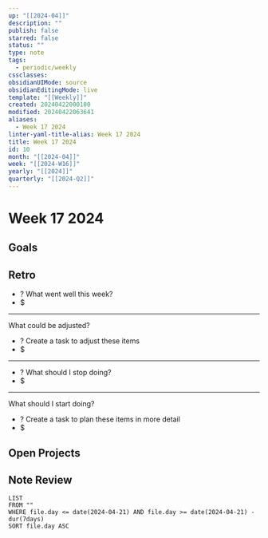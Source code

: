 ```yaml
---
up: "[[2024-04]]"
description: ""
publish: false
starred: false
status: ""
type: note
tags:
  - periodic/weekly
cssclasses: 
obsidianUIMode: source
obsidianEditingMode: live
template: "[[Weekly]]"
created: 20240422000100
modified: 20240422063641
aliases:
  - Week 17 2024
linter-yaml-title-alias: Week 17 2024
title: Week 17 2024
id: 10
month: "[[2024-04]]"
week: "[[2024-W16]]"
yearly: "[[2024]]"
quarterly: "[[2024-Q2]]"
---
```


# Week 17 2024

## Goals

## Retro

- ? What went well this week?
- $

---

What could be adjusted?

- ? Create a task to adjust these items
- $

---

- ? What should I stop doing?
- $

---

What should I start doing?

- ? Create a task to plan these items in more detail
- $

## Open Projects

## Note Review

```
LIST
FROM ""
WHERE file.day <= date(2024-04-21) AND file.day >= date(2024-04-21) - dur(7days)
SORT file.day ASC
```
